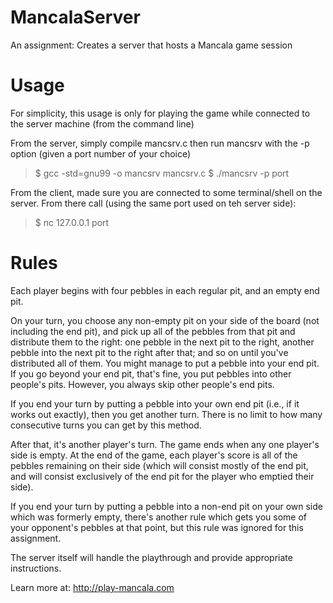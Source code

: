 # MancalaServer
An assignment: Creates a server that hosts a Mancala game session

# Usage
For simplicity, this usage is only for playing the game while connected to the server machine (from the command line)

From the server, simply compile mancsrv.c then run mancsrv with the -p option (given a port number of your choice)

>$ gcc -std=gnu99 -o mancsrv mancsrv.c
>$ ./mancsrv -p port

From the client, made sure you are connected to some terminal/shell on the server. From there call (using the same port used on teh server side):

>$ nc 127.0.0.1 port

# Rules
Each player begins with four pebbles in each regular pit, and an empty end pit.

On your turn, you choose any non-empty pit on your side of the board (not including the end pit), and pick up all of the pebbles from that pit and distribute them to the right: one pebble in the next pit to the right, another pebble into the next pit to the right after that; and so on until you've distributed all of them. You might manage to put a pebble into your end pit. If you go beyond your end pit, that's fine, you put pebbles into other people's pits. However, you always skip other people's end pits.

If you end your turn by putting a pebble into your own end pit (i.e., if it works out exactly), then you get another turn. There is no limit to how many consecutive turns you can get by this method.

After that, it's another player's turn. The game ends when any one player's side is empty. At the end of the game, each player's score is all of the pebbles remaining on their side (which will consist mostly of the end pit, and will consist exclusively of the end pit for the player who emptied their side).

If you end your turn by putting a pebble into a non-end pit on your own side which was formerly empty, there's another rule which gets you some of your opponent's pebbles at that point, but this rule was ignored for this assignment.

The server itself will handle the playthrough and provide appropriate instructions.

Learn more at: http://play-mancala.com
